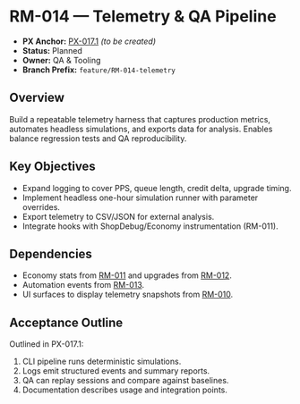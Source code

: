 # RM-014 — Telemetry & QA Pipeline

- **PX Anchor:** [PX-017.1](../prompts/PX-017.1.md) _(to be created)_
- **Status:** Planned
- **Owner:** QA & Tooling
- **Branch Prefix:** `feature/RM-014-telemetry`

## Overview
Build a repeatable telemetry harness that captures production metrics, automates headless simulations, and exports data for analysis. Enables balance regression tests and QA reproducibility.

## Key Objectives
- Expand logging to cover PPS, queue length, credit delta, upgrade timing.
- Implement headless one-hour simulation runner with parameter overrides.
- Export telemetry to CSV/JSON for external analysis.
- Integrate hooks with ShopDebug/Economy instrumentation (RM-011).

## Dependencies
- Economy stats from [RM-011](RM-011.md) and upgrades from [RM-012](RM-012.md).
- Automation events from [RM-013](RM-013.md).
- UI surfaces to display telemetry snapshots from [RM-010](RM-010.md).

## Acceptance Outline
Outlined in PX-017.1:
1. CLI pipeline runs deterministic simulations.
2. Logs emit structured events and summary reports.
3. QA can replay sessions and compare against baselines.
4. Documentation describes usage and integration points.
